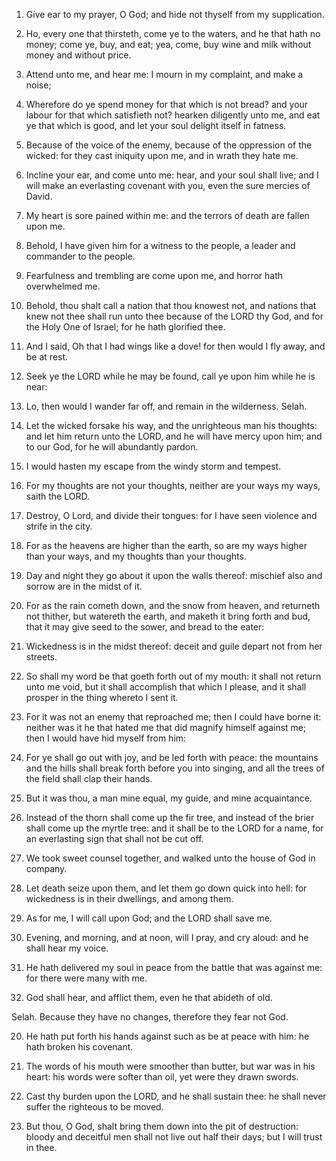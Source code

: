 1. Give ear to my prayer, O God; and hide not thyself from my
supplication.

1. Ho, every one that thirsteth, come ye to the waters, and he that
hath no money; come ye, buy, and eat; yea, come, buy wine and milk
without money and without price.

2. Attend unto me, and hear me: I mourn in my complaint, and make a
noise;

2. Wherefore do ye spend money for that which is not bread? and your
labour for that which satisfieth not? hearken diligently unto me, and
eat ye that which is good, and let your soul delight itself in
fatness.

3. Because of the voice of the enemy, because of the oppression of
the wicked: for they cast iniquity upon me, and in wrath they hate me.

3. Incline your ear, and come unto me: hear, and your soul shall
live; and I will make an everlasting covenant with you, even the sure
mercies of David.

4. My heart is sore pained within me: and the terrors of death are
fallen upon me.

4. Behold, I have given him for a witness to the people, a leader
and commander to the people.

5. Fearfulness and trembling are come upon me, and horror hath
overwhelmed me.

5. Behold, thou shalt call a nation that thou knowest not, and
nations that knew not thee shall run unto thee because of the LORD thy
God, and for the Holy One of Israel; for he hath glorified thee.

6. And I said, Oh that I had wings like a dove! for then would I fly
away, and be at rest.

6. Seek ye the LORD while he may be found, call ye upon him while he
is near:

7. Lo, then would I wander far off, and remain in the wilderness.
Selah.

7. Let the wicked forsake his way, and the unrighteous man
his thoughts: and let him return unto the LORD, and he will have mercy
upon him; and to our God, for he will abundantly pardon.

8. I would hasten my escape from the windy storm and tempest.

8. For my thoughts are not your thoughts, neither are your ways my
ways, saith the LORD.

9. Destroy, O Lord, and divide their tongues: for I have seen
violence and strife in the city.

9. For as the heavens are higher than the earth, so are my ways
higher than your ways, and my thoughts than your thoughts.

10. Day and night they go about it upon the walls thereof: mischief
also and sorrow are in the midst of it.

10. For as the rain cometh down, and the snow from heaven, and
returneth not thither, but watereth the earth, and maketh it bring
forth and bud, that it may give seed to the sower, and bread to the
eater:

11. Wickedness is in the midst thereof: deceit and guile depart not
from her streets.

11. So shall my word be that goeth forth out of my mouth: it
shall not return unto me void, but it shall accomplish that which I
please, and it shall prosper in the thing whereto I sent it.

12. For it was not an enemy that reproached me; then I could have
borne it: neither was it he that hated me that did magnify himself
against me; then I would have hid myself from him:

12. For ye shall go out with joy, and be led forth with peace: the
mountains and the hills shall break forth before you into singing, and
all the trees of the field shall clap their hands.

13. But it was thou, a man mine equal, my guide, and mine
acquaintance.

13. Instead of the thorn shall come up the fir tree, and instead of
the brier shall come up the myrtle tree: and it shall be to the LORD
for a name, for an everlasting sign that shall not be cut off.

14. We took sweet counsel together, and walked unto the house of God
in company.

15. Let death seize upon them, and let them go down quick into hell:
for wickedness is in their dwellings, and among them.

16. As for me, I will call upon God; and the LORD shall save me.

17. Evening, and morning, and at noon, will I pray, and cry aloud:
and he shall hear my voice.

18. He hath delivered my soul in peace from the battle that was
against me: for there were many with me.

19. God shall hear, and afflict them, even he that abideth of old.

Selah. Because they have no changes, therefore they fear not God.

20. He hath put forth his hands against such as be at peace with
him: he hath broken his covenant.

21. The words of his mouth were smoother than butter, but war was in
his heart: his words were softer than oil, yet were they drawn swords.

22. Cast thy burden upon the LORD, and he shall sustain thee: he
shall never suffer the righteous to be moved.

23. But thou, O God, shalt bring them down into the pit of
destruction: bloody and deceitful men shall not live out half their
days; but I will trust in thee.